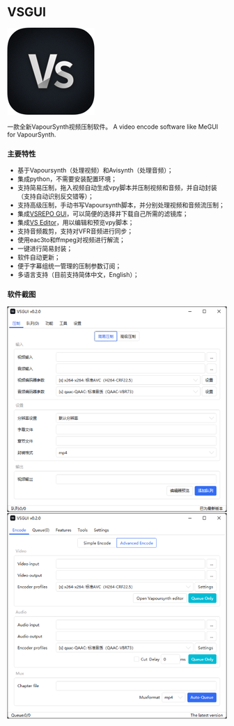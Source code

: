 # VSGUI

![](https://github.com/YohoYang/VSGUI/raw/master/READMEIMG/VSGUI-ICON.png)

一款全新VapourSynth视频压制软件。
A video encode software like MeGUI for VapourSynth.


### 主要特性

- 基于Vapoursynth（处理视频）和Avisynth（处理音频）；
- 集成python，不需要安装配置环境；
- 支持简易压制，拖入视频自动生成vpy脚本并压制视频和音频，并自动封装（支持自动识别反交错等）；
- 支持高级压制，手动书写Vapoursynth脚本，并分别处理视频和音频流压制；
- 集成[VSREPO GUI](https://github.com/theChaosCoder/VSRepoGUI "VSREPO GUI")，可以简便的选择并下载自己所需的滤镜库；
- 集成[VS Editor](https://github.com/YomikoR/VapourSynth-Editor "VS Editor")，用以编辑和预览vpy脚本；
- 支持音频裁剪，支持对VFR音频进行同步；
- 使用eac3to和ffmpeg对视频进行解流；
- 一键进行简易封装；
- 软件自动更新；
- 便于字幕组统一管理的压制参数订阅；
- 多语言支持（目前支持简体中文，English）；


### 软件截图

![中文简易压制主界面](https://github.com/YohoYang/VSGUI/raw/master/READMEIMG/1.png)
![英文高级压制主界面](https://github.com/YohoYang/VSGUI/raw/master/READMEIMG/2.png)

